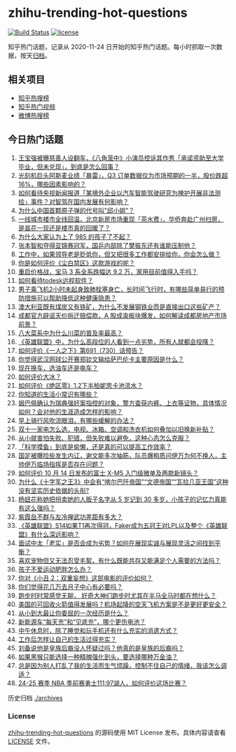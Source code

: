 # zhihu-trending-hot-questions

[![Build Status](https://github.com/justjavac/zhihu-trending-hot-questions/workflows/ci/badge.svg?branch=master)](https://github.com/justjavac/zhihu-trending-hot-questions/actions)
[![license](https://img.shields.io/github/license/justjavac/zhihu-trending-hot-questions)](https://github.com/justjavac/zhihu-trending-hot-questions/blob/master/LICENSE)

知乎热门话题，记录从 2020-11-24
日开始的知乎热门话题。每小时抓取一次数据，按天[归档](./archives)。

## 相关项目

- [知乎热搜榜](https://github.com/justjavac/zhihu-trending-top-search)
- [知乎热门视频](https://github.com/justjavac/zhihu-trending-hot-video)
- [微博热搜榜](https://github.com/justjavac/weibo-trending-hot-search)

## 今日热门话题

<!-- BEGIN -->
<!-- 最后更新时间 Thu Oct 17 2024 04:21:30 GMT+0800 (China Standard Time) -->

1. [王宝强被曝慈善人设翻车，《八角笼中》小演员控诉其作秀「承诺资助至大学毕业，但未兑现」，到底是怎么回事？](https://www.zhihu.com/question/1052812596)
1. [光刻机巨头阿斯麦业绩「暴雷」，Q3 订单数据仅为市场预期的一半，股价跌超 16%，哪些因素影响的？](https://www.zhihu.com/question/1026035593)
1. [如何看待央视新闻报道「某境外企业以汽车智能驾驶研究为掩护开展非法测绘」事件？对智驾在国内发展有何影响？](https://www.zhihu.com/question/1074579434)
1. [为什么中国首颗原子弹的代号叫"邱小姐"？](https://www.zhihu.com/question/470564803)
1. [一线城市楼市全线回温，北京新房市场重现「茶水费」，华侨奔赴广州扫房，是昙花一现还是楼市真的回暖了？](https://www.zhihu.com/question/1025200761)
1. [为什么大家认为上了 985 的孩子了不起？](https://www.zhihu.com/question/654939134)
1. [张本智和夺得亚锦赛冠军，国乒内部除了樊振东还有谁能压制他？](https://www.zhihu.com/question/898928414)
1. [工作中，如果领导老是贬低你，但又把很多工作都安排给你，你会怎么做？](https://www.zhihu.com/question/820159808)
1. [你是如何评价《尘白禁区》这款游戏的呢？](https://www.zhihu.com/question/662063812)
1. [重启价格战，宝马 3 系全系跌幅达 9.2 万，家用目前值得入手吗？](https://www.zhihu.com/question/864609699)
1. [如何看待todesk远程软件？](https://www.zhihu.com/question/455257876)
1. [男子乘飞机2小时未起身致肺栓塞身亡，长时间飞行时，有哪些简单易行的预防措施可以帮助降低这种健康隐患？](https://www.zhihu.com/question/964685761)
1. [澳大利亚既有煤炭又有铁矿，为什么不发展钢铁业而是直接出口这些矿产？](https://www.zhihu.com/question/22422028)
1. [成都官方辟谣天价拆迁赔偿款，A 股成渝板块爆发，如何解读成都房地产市场前景？](https://www.zhihu.com/question/1048568467)
1. [八大菜系中为什么川菜的普及率最高？](https://www.zhihu.com/question/660163455)
1. [《英雄联盟》中，为什么高段位的人看到一点劣势，所有人就都会投降？](https://www.zhihu.com/question/323835405)
1. [如何评价《一人之下》第691（730）话预告？](https://www.zhihu.com/question/1053665426)
1. [你觉得武汉网球公开赛郑钦文输给萨巴伦卡主要原因是什么？](https://www.zhihu.com/question/861782858)
1. [现在换车，选油车还是电车？](https://www.zhihu.com/question/666308530)
1. [如何评价大冰？](https://www.zhihu.com/question/21921783)
1. [如何评价《绝区零》1.2下半柏妮思卡池流水？](https://www.zhihu.com/question/1078216571)
1. [你知道的生活小常识有哪些？](https://www.zhihu.com/question/31765962)
1. [姆巴佩确认为瑞典强奸案指控的对象，警方查获内裤、上衣等证物，具体情况如何？会对他的生涯造成怎样的影响？](https://www.zhihu.com/question/1074454211)
1. [早上骑行风吹流眼泪，有哪些缓解的办法？](https://www.zhihu.com/question/800338919)
1. [双十一家电怎么选，电视、冰箱、空调和洗衣机如何叠加以旧换新补贴？](https://www.zhihu.com/question/948773869)
1. [从小就害怕失败、犯错，但失败难以避免，这种心态怎么克服？](https://www.zhihu.com/question/851462836)
1. [「科学摸鱼」到底是偷懒，还是真的可以提高工作效率？](https://www.zhihu.com/question/789437876)
1. [国足被曝险些发生内讧，谢文能多次抽筋，队员爆粗质问伊万为何不换人，主帅伊万临场指挥是否存在问题？](https://www.zhihu.com/question/1056360555)
1. [如何评价 10 月 14 日发布的富士 X-M5 入门级微单及两款新镜头？](https://www.zhihu.com/question/799380131)
1. [为什么《十字军之王3》中会有“喀尔巴阡帝国”“文德帝国”“瓦拉几亚王国”这种没有坚实历史依据的头衔?](https://www.zhihu.com/question/853069224)
1. [杨妞花称她把拐卖她的人贩子名字从 5 岁记到 30 多岁，小孩子的记忆力真能有这么强吗？](https://www.zhihu.com/question/817400910)
1. [紫霞岳不群与左冷禅武功差距有多大？](https://www.zhihu.com/question/802525892)
1. [《英雄联盟》S14如果T1再次得冠，Faker成为五冠王对LPL以及整个《英雄联盟》有什么深远影响？](https://www.zhihu.com/question/863323746)
1. [面试中太「老实」是否会成为劣势？如何在展现实诚与展现灵活之间找到平衡？](https://www.zhihu.com/question/668860937)
1. [喜欢宠物但又无法忍受毛絮，有什么既能共存又能满足个人需要的方法吗？](https://www.zhihu.com/question/669685052)
1. [孩子不爱运动肥胖怎么办？](https://www.zhihu.com/question/943786181)
1. [你对《小丑 2：双重妄想》这部电影的评价如何？](https://www.zhihu.com/question/857471089)
1. [你们觉得花几万去月子中心有必要吗？](https://www.zhihu.com/question/532086239)
1. [跑步时时常感觉无聊， 好奇大神们跑步时尤其在半马全马时都在想什么？](https://www.zhihu.com/question/661747237)
1. [美国的可回收火箭值得发展吗？机场起降的空天飞机方案是不是更好更安全？](https://www.zhihu.com/question/934564917)
1. [从小到大最让你委屈的一次经历是什么？](https://www.zhihu.com/question/804219031)
1. [新能源车“每天充”和“见底充”，哪个更伤电池？](https://www.zhihu.com/question/664599967)
1. [中午休息时，除了睡觉和玩手机还有什么充实的消遣方式？](https://www.zhihu.com/question/806985603)
1. [工作后怎样让自己的生活过得充实？](https://www.zhihu.com/question/757861435)
1. [刘备说他是皇族后裔没人怀疑过吗？他真的是皇族的后裔吗？](https://www.zhihu.com/question/24752878)
1. [如果黑猴只能选择一种精魄强化到头，要选择哪种万金油？](https://www.zhihu.com/question/881120530)
1. [总是因为别人打乱了我的生活而生气烦躁，控制不住自己的情绪，我该怎么调适？](https://www.zhihu.com/question/868252455)
1. [24-25 赛季 NBA 季前赛勇士111:97湖人，如何评价这场比赛？](https://www.zhihu.com/question/1035942107)

<!-- END -->

历史归档 [./archives](./archives)

### License

[zhihu-trending-hot-questions](https://github.com/justjavac/zhihu-trending-hot-questions)
的源码使用 MIT License 发布。具体内容请查看 [LICENSE](./LICENSE) 文件。
